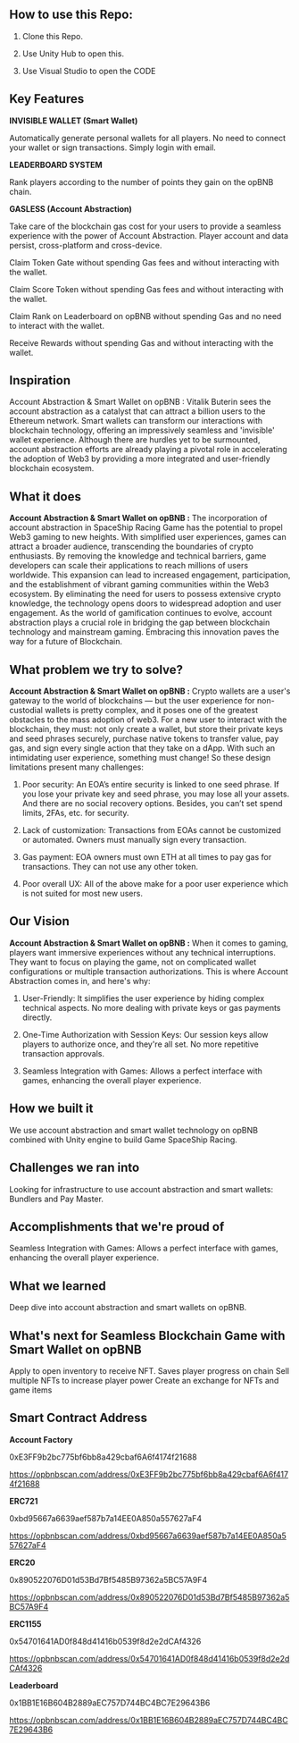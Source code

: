 ## How to use this Repo:

1. Clone this Repo.

2. Use Unity Hub to open this.

3. Use Visual Studio to open the CODE

## Key Features

**INVISIBLE WALLET (Smart Wallet)**

Automatically generate personal wallets for all players. No need to connect your wallet or sign transactions. Simply login with email.

**LEADERBOARD SYSTEM**

Rank players according to the number of points they gain on the opBNB chain.

**GASLESS (Account Abstraction)**

Take care of the blockchain gas cost for your users to provide a seamless experience with the power of Account Abstraction. Player account and data persist, cross-platform and cross-device.

Claim Token Gate without spending Gas fees and without interacting with the wallet.

Claim Score Token without spending Gas fees and without interacting with the wallet.

Claim Rank on Leaderboard on opBNB without spending Gas and no need to interact with the wallet.

Receive Rewards without spending Gas and without interacting with the wallet.

## Inspiration
Account Abstraction & Smart Wallet on opBNB : Vitalik Buterin sees the account abstraction as a catalyst that can attract a billion users to the Ethereum network. Smart wallets can transform our interactions with blockchain technology, offering an impressively seamless and 'invisible' wallet experience. Although there are hurdles yet to be surmounted, account abstraction efforts are already playing a pivotal role in accelerating the adoption of Web3 by providing a more integrated and user-friendly blockchain ecosystem.

## What it does
**Account Abstraction & Smart Wallet on opBNB :** The incorporation of account abstraction in SpaceShip Racing Game has the potential to propel Web3 gaming to new heights. With simplified user experiences, games can attract a broader audience, transcending the boundaries of crypto enthusiasts. By removing the knowledge and technical barriers, game developers can scale their applications to reach millions of users worldwide. This expansion can lead to increased engagement, participation, and the establishment of vibrant gaming communities within the Web3 ecosystem. By eliminating the need for users to possess extensive crypto knowledge, the technology opens doors to widespread adoption and user engagement. As the world of gamification continues to evolve, account abstraction plays a crucial role in bridging the gap between blockchain technology and mainstream gaming. Embracing this innovation paves the way for a future of Blockchain.

## What problem we try to solve?
**Account Abstraction & Smart Wallet on opBNB :** Crypto wallets are a user's gateway to the world of blockchains — but the user experience for non-custodial wallets is pretty complex, and it poses one of the greatest obstacles to the mass adoption of web3. For a new user to interact with the blockchain, they must: not only create a wallet, but store their private keys and seed phrases securely, purchase native tokens to transfer value, pay gas, and sign every single action that they take on a dApp. With such an intimidating user experience, something must change! So these design limitations present many challenges:

1. Poor security: An EOA’s entire security is linked to one seed phrase. If you lose your private key and seed phrase, you may lose all your assets. And there are no social recovery options. Besides, you can’t set spend limits, 2FAs, etc. for security.

2. Lack of customization: Transactions from EOAs cannot be customized or automated. Owners must manually sign every transaction.

3. Gas payment: EOA owners must own ETH at all times to pay gas for transactions. They can not use any other token.

4. Poor overall UX: All of the above make for a poor user experience which is not suited for most new users.

## Our Vision
**Account Abstraction & Smart Wallet on opBNB :** When it comes to gaming, players want immersive experiences without any technical interruptions. They want to focus on playing the game, not on complicated wallet configurations or multiple transaction authorizations. This is where Account Abstraction comes in, and here's why:

1. User-Friendly: It simplifies the user experience by hiding complex technical aspects. No more dealing with private keys or gas payments directly.

2. One-Time Authorization with Session Keys: Our session keys allow players to authorize once, and they're all set. No more repetitive transaction approvals.

3. Seamless Integration with Games: Allows a perfect interface with games, enhancing the overall player experience.

## How we built it
We use account abstraction and smart wallet technology on opBNB combined with Unity engine to build Game SpaceShip Racing.

## Challenges we ran into
Looking for infrastructure to use account abstraction and smart wallets: Bundlers and Pay Master.

## Accomplishments that we're proud of
Seamless Integration with Games: Allows a perfect interface with games, enhancing the overall player experience.

## What we learned
Deep dive into account abstraction and smart wallets on opBNB.

## What's next for Seamless Blockchain Game with Smart Wallet on opBNB
Apply to open inventory to receive NFT. Saves player progress on chain Sell multiple NFTs to increase player power Create an exchange for NFTs and game items

## Smart Contract Address
**Account Factory**

0xE3FF9b2bc775bf6bb8a429cbaf6A6f4174f21688

https://opbnbscan.com/address/0xE3FF9b2bc775bf6bb8a429cbaf6A6f4174f21688

**ERC721**

0xbd95667a6639aef587b7a14EE0A850a557627aF4

https://opbnbscan.com/address/0xbd95667a6639aef587b7a14EE0A850a557627aF4

**ERC20**

0x890522076D01d53Bd7Bf5485B97362a5BC57A9F4

https://opbnbscan.com/address/0x890522076D01d53Bd7Bf5485B97362a5BC57A9F4

**ERC1155**

0x54701641AD0f848d41416b0539f8d2e2dCAf4326

https://opbnbscan.com/address/0x54701641AD0f848d41416b0539f8d2e2dCAf4326

**Leaderboard**

0x1BB1E16B604B2889aEC757D744BC4BC7E29643B6

https://opbnbscan.com/address/0x1BB1E16B604B2889aEC757D744BC4BC7E29643B6
